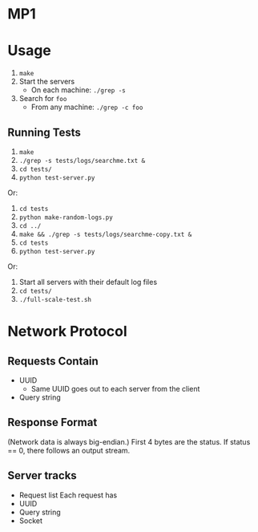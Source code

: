 MP1
===

# Usage

1. `make`
2. Start the servers
   - On each machine: `./grep -s`
3. Search for `foo`
   - From any machine: `./grep -c foo`

## Running Tests

1. `make`
2. `./grep -s tests/logs/searchme.txt &`
3. `cd tests/`
4. `python test-server.py`

Or:

1. `cd tests`
2. `python make-random-logs.py`
3. `cd ../`
4. `make && ./grep -s tests/logs/searchme-copy.txt &`
5. `cd tests`
6. `python test-server.py`

Or:

1. Start all servers with their default log files
2. `cd tests/`
3. `./full-scale-test.sh`

# Network Protocol

## Requests Contain
- UUID
  - Same UUID goes out to each server from the client
- Query string

## Response Format
(Network data is always big-endian.)
First 4 bytes are the status. If status == 0, there follows an output stream.

## Server tracks
- Request list
Each request has
- UUID
- Query string
- Socket
